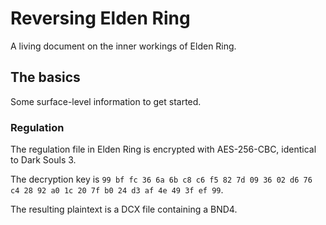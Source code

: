 # Reversing Elden Ring

A living document on the inner workings of Elden Ring.

## The basics

Some surface-level information to get started.

### Regulation

The regulation file in Elden Ring is encrypted with AES-256-CBC, identical to Dark Souls 3.

The decryption key is `99 bf fc 36 6a 6b c8 c6 f5 82 7d 09 36 02 d6 76 c4 28 92 a0 1c 20 7f b0 24 d3 af 4e 49 3f ef 99`.

The resulting plaintext is a DCX file containing a BND4.
